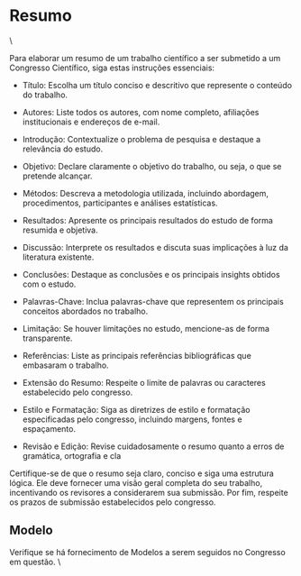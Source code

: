 # Resumo
\

Para elaborar um resumo de um trabalho científico a ser submetido a um Congresso Científico, siga estas instruções essenciais:

- Título: Escolha um título conciso e descritivo que represente o conteúdo do trabalho.
 
- Autores: Liste todos os autores, com nome completo, afiliações institucionais e endereços de e-mail.
 
- Introdução: Contextualize o problema de pesquisa e destaque a relevância do estudo.
 
- Objetivo: Declare claramente o objetivo do trabalho, ou seja, o que se pretende alcançar.
 
- Métodos: Descreva a metodologia utilizada, incluindo abordagem, procedimentos, participantes e análises estatísticas.
 
- Resultados: Apresente os principais resultados do estudo de forma resumida e objetiva.
 
- Discussão: Interprete os resultados e discuta suas implicações à luz da literatura existente.
 
- Conclusões: Destaque as conclusões e os principais insights obtidos com o estudo.
 
- Palavras-Chave: Inclua palavras-chave que representem os principais conceitos abordados no trabalho.
 
- Limitação: Se houver limitações no estudo, mencione-as de forma transparente.
 
- Referências: Liste as principais referências bibliográficas que embasaram o trabalho.
 
- Extensão do Resumo: Respeite o limite de palavras ou caracteres estabelecido pelo congresso.
 
- Estilo e Formatação: Siga as diretrizes de estilo e formatação especificadas pelo congresso, incluindo margens, fontes e espaçamento.
 
- Revisão e Edição: Revise cuidadosamente o resumo quanto a erros de gramática, ortografia e cla

Certifique-se de que o resumo seja claro, conciso e siga uma estrutura lógica. Ele deve fornecer uma visão geral completa do seu trabalho, incentivando os revisores a considerarem sua submissão. Por fim, respeite os prazos de submissão estabelecidos pelo congresso.

## Modelo

Verifique se há fornecimento de Modelos a serem seguidos no Congresso em questão.
\



